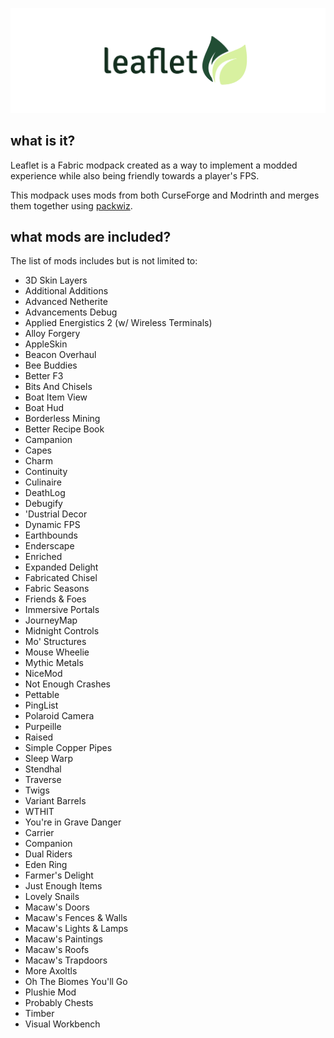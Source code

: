 ![leaflet logo|max-height=1000](resources/banner.png)

## what is it?

Leaflet is a Fabric modpack created as a way to implement a modded experience while also being friendly towards a player's FPS.

This modpack uses mods from both CurseForge and Modrinth and merges them together using [packwiz](https://github.com/packwiz/packwiz).

## what mods are included?
The list of mods includes but is not limited to:

- 3D Skin Layers
- Additional Additions
- Advanced Netherite
- Advancements Debug
- Applied Energistics 2 (w/ Wireless Terminals)
- Alloy Forgery
- AppleSkin
- Beacon Overhaul
- Bee Buddies
- Better F3
- Bits And Chisels
- Boat Item View
- Boat Hud
- Borderless Mining
- Better Recipe Book
- Campanion
- Capes
- Charm
- Continuity
- Culinaire
- DeathLog
- Debugify
- 'Dustrial Decor
- Dynamic FPS
- Earthbounds
- Enderscape
- Enriched
- Expanded Delight
- Fabricated Chisel
- Fabric Seasons
- Friends & Foes
- Immersive Portals
- JourneyMap
- Midnight Controls
- Mo' Structures
- Mouse Wheelie
- Mythic Metals
- NiceMod
- Not Enough Crashes
- Pettable
- PingList
- Polaroid Camera
- Purpeille
- Raised
- Simple Copper Pipes
- Sleep Warp
- Stendhal
- Traverse
- Twigs
- Variant Barrels
- WTHIT
- You're in Grave Danger
- Carrier
- Companion
- Dual Riders
- Eden Ring
- Farmer's Delight
- Just Enough Items
- Lovely Snails
- Macaw's Doors
- Macaw's Fences & Walls
- Macaw's Lights & Lamps
- Macaw's Paintings
- Macaw's Roofs
- Macaw's Trapdoors
- More Axoltls
- Oh The Biomes You'll Go
- Plushie Mod
- Probably Chests
- Timber
- Visual Workbench